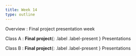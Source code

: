 ```yaml
---
title: Week 14
type: outline
---
```


Overview
: Final project presentation week

Class A
: **Final project**{: .label .label-present } Presentations

Class B
: **Final project**{: .label .label-present } Presentations


